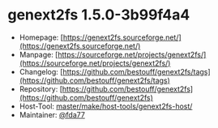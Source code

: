 # genext2fs 1.5.0-3b99f4a4
  - Homepage: [https://genext2fs.sourceforge.net/](https://genext2fs.sourceforge.net/)
  - Manpage: [https://sourceforge.net/projects/genext2fs/](https://sourceforge.net/projects/genext2fs/)
  - Changelog: [https://github.com/bestouff/genext2fs/tags](https://github.com/bestouff/genext2fs/tags)
  - Repository: [https://github.com/bestouff/genext2fs](https://github.com/bestouff/genext2fs)
  - Host-Tool: [master/make/host-tools/genext2fs-host/](https://github.com/Freetz-NG/freetz-ng/tree/master/make/host-tools/genext2fs-host/)
  - Maintainer: [@fda77](https://github.com/fda77)

